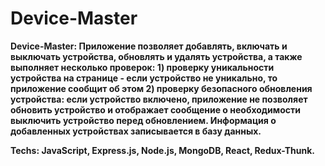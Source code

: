 # Device-Master

<b> Device-Master: Приложение позволяет добавлять, включать и выключать устройства, обновлять и удалять устройства, а также выполняет несколько проверок: 1) проверку уникальности устройства на странице - если устройство не уникально, то приложение сообщит об этом  2) проверку безопасного обновления устройства: если устройство включено, приложение не позволяет обновить устройство и отображает сообщение о необходимости выключить устройство перед обновлением. 
Информация о добавленных устройствах записывается в базу данных.
  </b> <br />
  
 <b>
Techs: JavaScript, Express.js, Node.js, MongoDB, React, Redux-Thunk.
 </b> <br /> 

